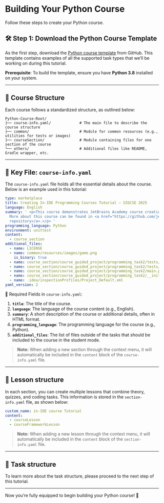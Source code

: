 # Building Your Python Course

Follow these steps to create your Python course.

## 🛠 Step 1: Download the Python Course Template

As the first step, download the [Python course template](https://github.com/jetbrains-academy/python-course-template/tree/main) from GitHub.
This template contains examples of all the supported task types that we’ll be working on during this tutorial.

**Prerequisite**: To build the template, ensure you have **Python 3.8** installed on your system.

---

## 📂 Course Structure

Each course follows a standardized structure, as outlined below:


```
Python-Course-Root/
├── course-info.yaml/             # The main file to describe the course structure  
├── common/                       # Module for common resources (e.g., utilities for tests or images)  
├── courseSection/                # Module containing files for one section of the course  
└── others/                       # Additional files like README, Gradle wrapper, etc.
```


---

## 📜 Key File: `course-info.yaml`

The `course-info.yaml` file holds all the essential details about the course. Below is an example used in this tutorial:


```yaml  
type: marketplace
title: Creating In-IDE Programming Courses Tutorial – SIGCSE 2025
language: English
summary: ' <p>This course demonstrates JetBrains Academy course creation process.
  More about this course can be found in <a href="https://github.com/jetbrains-academy/sigcse-2025-in-ide-tutorial/tree/main/Part1-Creating-In-IDE-Course">this
  repository</a>.</p> '
programming_language: Python
environment: unittest
content:
  - course_section
additional_files:
  - name: LICENSE
  - name: common/resources/images/game.png
    is_binary: true
  - name: course_section/course_guided_project/programming_task2/tests/test.py
  - name: course_section/course_guided_project/programming_task2/tests/__init__.py
  - name: course_section/course_guided_project/programming_task2/main.py
  - name: course_section/course_guided_project/programming_task2/__init__.py
  - name: .idea/inspectionProfiles/Project_Default.xml
yaml_version: 2

```



🔑 Required Fields in `course-info.yaml`:

1. **`title`**: The title of the course.
2. **`language`**: The language of the course content (e.g., English).
3. **`summary`**: A short description of the course or additional details, often in HTML format.
4. **`programming_language`**: The programming language for the course (e.g., Python).
5. **`additional_files`**: The list of files outside of the tasks that should be included to the course in the student mode.

> **Note:** When adding a new section through the context menu, it will automatically be included in the `content` block of the `course-info.yaml` file.
 
---

## 📂 Lesson structure

In each section, you can create multiple lessons that combine theory, quizzes, and coding tasks.
This information is stored in the `section-info.yaml` file, as shown below:

```yaml
custom_name: in-IDE course Tutorial
content:
  - courseLesson
  - courseFrameworkLesson
```

> **Note:** When adding a new lesson through the context menu, it will automatically be included in the `content` block of the `section-info.yaml` file.

---

## 📂 Task structure

To learn more about the task structure, please proceed to the next step of this tutorial.

---  

Now you’re fully equipped to begin building your Python course! 🎉   
 